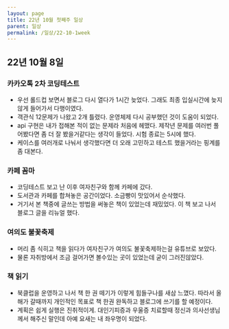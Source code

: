 ```yaml
---
layout: page
title: 22년 10월 첫째주 일상
parent: 일상
permalink: /일상/22-10-1week
---
```

## 22년 10월 8일

### 카카오톡 2차 코딩테스트
- 우선 롤드컵 보면서 블로그 다시 열다가 1시간 늦었다. 그래도 최종 입실시간에 늦지않게 들어가서 다행이였다.
- 객관식 12문제가 나왔고 2개 틀렸다. 운영체제 다시 공부했던 것이 도움이  되었다.
- api 구현은 내가 접해본 적이 없는 문제라 처음에 헤맸다. 제작년 문제를 여러번 풀어봤다면 좀 더 잘 봤을거같다는 생각이 들었다. 시험 종료는 5시에 했다.
- 케이스를 여러개로 나눠서 생각했다면 더 오래 고민하고 테스트 했을거라는 핑계를 좀 대본다.
### 카페 꼼마
- 코딩테스트 보고 난 이후 여자친구와 함께 카페에 갔다.
- 도서관과 카페를 합쳐놓은 공간이었다. 소금빵이 맛있어서 순삭했다.
- 거기서 본 책중에 글쓰는 방법을 써놓은 책이 있었는데 재밌었다. 이 책 보고 나서 블로그 글을 리뉴얼 했다.
### 여의도 불꽃축제
- 머리 좀 식히고 책을 읽다가 여자친구가 여의도 불꽃축제하는걸 유튜브로 보았다. 
- 물론 자취방에서 조금 걸어가면 볼수있는 곳이 있었는데 굳이 그러진않았다.

### 책 읽기
- 북클럽을 운영하고 나서 책 한 권 떼기가 이렇게 힘들구나를 새삼 느꼈다. 따라서 올해가 갈때까지 개인적인 목표로 책 한권 완독하고 블로그에 쓰기를 할 예정이다.
- 계획은 쉽게 실행은 진취적이게. 대인기피증과 우울증 치료할때 정신과 의사선생님께서 해주신 말인데 아예 요새는 내 좌우명이 되었다.